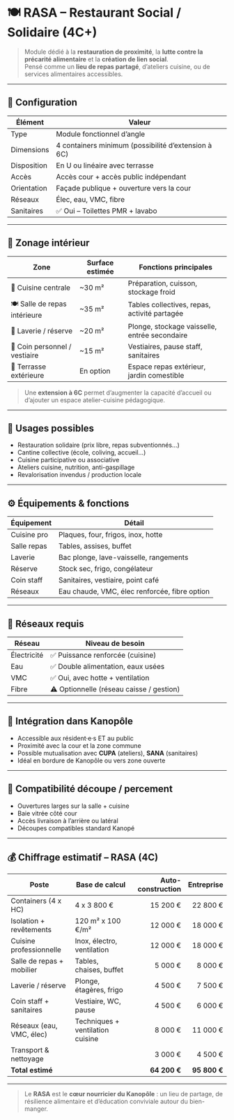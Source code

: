 # 🍽 RASA – Restaurant Social / Solidaire (4C+)

> Module dédié à la **restauration de proximité**, la **lutte contre la précarité alimentaire** et la **création de lien social**.  
> Pensé comme un **lieu de repas partagé**, d’ateliers cuisine, ou de services alimentaires accessibles.

---

## 🧩 Configuration

| Élément          | Valeur                               |
|------------------|---------------------------------------|
| Type             | Module fonctionnel d’angle            |
| Dimensions       | 4 containers minimum (possibilité d’extension à 6C) |
| Disposition      | En U ou linéaire avec terrasse        |
| Accès            | Accès cour + accès public indépendant |
| Orientation      | Façade publique + ouverture vers la cour |
| Réseaux          | Élec, eau, VMC, fibre                 |
| Sanitaires       | ✅ Oui – Toilettes PMR + lavabo       |

---

## 🧰 Zonage intérieur

| Zone                        | Surface estimée | Fonctions principales                             |
|-----------------------------|------------------|---------------------------------------------------|
| 🍳 Cuisine centrale          | ~30 m²           | Préparation, cuisson, stockage froid              |
| 🍽 Salle de repas intérieure | ~35 m²           | Tables collectives, repas, activité partagée      |
| 🧼 Laverie / réserve         | ~20 m²           | Plonge, stockage vaisselle, entrée secondaire     |
| 🧺 Coin personnel / vestiaire| ~15 m²           | Vestiaires, pause staff, sanitaires               |
| 🌿 Terrasse extérieure       | En option        | Espace repas extérieur, jardin comestible         |

> Une **extension à 6C** permet d’augmenter la capacité d’accueil ou d’ajouter un espace atelier-cuisine pédagogique.

---

## 🥣 Usages possibles

- Restauration solidaire (prix libre, repas subventionnés…)
- Cantine collective (école, coliving, accueil…)
- Cuisine participative ou associative
- Ateliers cuisine, nutrition, anti-gaspillage
- Revalorisation invendus / production locale

---

## ⚙️ Équipements & fonctions

| Équipement               | Détail                                        |
|--------------------------|-----------------------------------------------|
| Cuisine pro              | Plaques, four, frigos, inox, hotte            |
| Salle repas              | Tables, assises, buffet                       |
| Laverie                  | Bac plonge, lave-vaisselle, rangements        |
| Réserve                  | Stock sec, frigo, congélateur                 |
| Coin staff               | Sanitaires, vestiaire, point café             |
| Réseaux                  | Eau chaude, VMC, élec renforcée, fibre option |

---

## 🔌 Réseaux requis

| Réseau       | Niveau de besoin                     |
|--------------|---------------------------------------|
| Électricité  | ✅ Puissance renforcée (cuisine)       |
| Eau          | ✅ Double alimentation, eaux usées     |
| VMC          | ✅ Oui, avec hotte + ventilation       |
| Fibre        | ⚠️ Optionnelle (réseau caisse / gestion) |

---

## 🧠 Intégration dans Kanopôle

- Accessible aux résident·e·s ET au public
- Proximité avec la cour et la zone commune
- Possible mutualisation avec **CUPA** (ateliers), **SANA** (sanitaires)
- Idéal en bordure de Kanopôle ou vers zone ouverte

---

## 📐 Compatibilité découpe / percement

- Ouvertures larges sur la salle + cuisine
- Baie vitrée côté cour
- Accès livraison à l’arrière ou latéral
- Découpes compatibles standard Kanopé

---

## 💰 Chiffrage estimatif – RASA (4C)

| Poste                          | Base de calcul                     | Auto-construction | Entreprise |
|--------------------------------|------------------------------------|-------------------:|-----------:|
| Containers (4 x HC)            | 4 x 3 800 €                        | 15 200 €           | 22 800 €   |
| Isolation + revêtements        | 120 m² x 100 €/m²                 | 12 000 €           | 18 000 €   |
| Cuisine professionnelle        | Inox, électro, ventilation         | 12 000 €           | 18 000 €   |
| Salle de repas + mobilier      | Tables, chaises, buffet            | 5 000 €            | 8 000 €    |
| Laverie / réserve              | Plonge, étagères, frigo            | 4 500 €            | 7 500 €    |
| Coin staff + sanitaires        | Vestiaire, WC, pause               | 4 500 €            | 6 000 €    |
| Réseaux (eau, VMC, élec)       | Techniques + ventilation cuisine   | 8 000 €            | 11 000 €   |
| Transport & nettoyage          |                                   | 3 000 €            | 4 500 €    |
| **Total estimé**               |                                    | **64 200 €**       | **95 800 €** |

---

> Le **RASA** est le **cœur nourricier du Kanopôle** : un lieu de partage, de résilience alimentaire et d’éducation conviviale autour du bien-manger.

